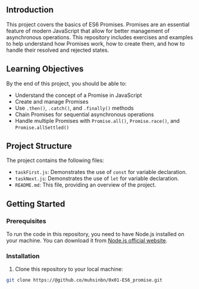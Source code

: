 ## Introduction

This project covers the basics of ES6 Promises. Promises are an essential feature of modern JavaScript that allow for better management of asynchronous operations. This repository includes exercises and examples to help understand how Promises work, how to create them, and how to handle their resolved and rejected states.

## Learning Objectives

By the end of this project, you should be able to:

- Understand the concept of a Promise in JavaScript
- Create and manage Promises
- Use `.then()`, `.catch()`, and `.finally()` methods
- Chain Promises for sequential asynchronous operations
- Handle multiple Promises with `Promise.all()`, `Promise.race()`, and `Promise.allSettled()`

## Project Structure

The project contains the following files:

- `taskFirst.js`: Demonstrates the use of `const` for variable declaration.
- `taskNext.js`: Demonstrates the use of `let` for variable declaration.
- `README.md`: This file, providing an overview of the project.

## Getting Started

### Prerequisites

To run the code in this repository, you need to have Node.js installed on your machine. You can download it from [Node.js official website](https://nodejs.org/).

### Installation

1. Clone this repository to your local machine:

```bash
git clone https://@github.co/muhsinbn/0x01-ES6_promise.git

